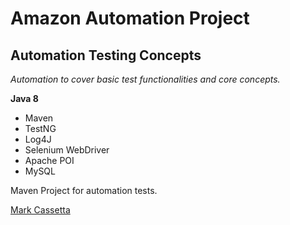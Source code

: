 # Amazon Automation Project
## Automation Testing Concepts

*Automation to cover basic test functionalities and core concepts.*

**Java 8**

* Maven
* TestNG
* Log4J
* Selenium WebDriver
* Apache POI
* MySQL

Maven Project for automation tests. 

[Mark Cassetta](https://github.com/mcassetta/)
